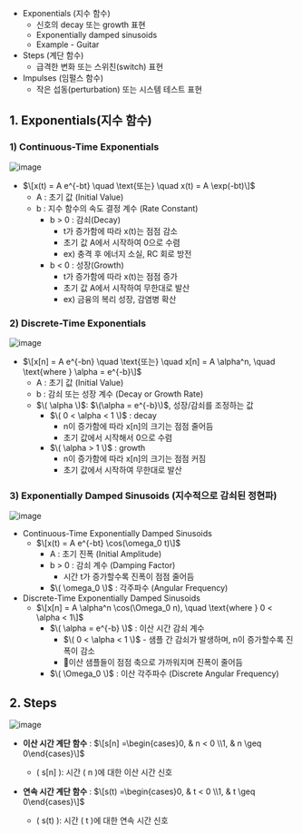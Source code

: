 - Exponentials (지수 함수)
  - 신호의 decay 또는 growth 표현
  - Exponentially damped sinusoids
  - Example - Guitar
- Steps (계단 함수)
  - 급격한 변화 또는 스위친(switch) 표현 
- Impulses (임펄스 함수)
  - 작은 섭동(perturbation) 또는 시스템 테스트 표현

## 1. Exponentials(지수 함수)
### 1) Continuous-Time Exponentials
![image](https://github.com/user-attachments/assets/c6b30303-917a-4b82-941d-419574ae7495)

- $\[x(t) = A e^{-bt} \quad \text{또는} \quad x(t) = A \exp(-bt)\]$
  - A : 초기 값 (Initial Value)
  - b : 지수 함수의 속도 결정 계수 (Rate Constant)
    - b > 0 : 감쇠(Decay)
      - t가 증가함에 따라 x(t)는 점점 감소
      - 초기 값 A에서 시작하여 0으로 수렴
      - ex) 충격 후 에너지 소실, RC 회로 방전 
    - b < 0 : 성장(Growth)
      - t가 증가함에 따라 x(t)는 점점 증가
      - 초기 값 A에서 시작하여 무한대로 발산
      - ex) 금융의 복리 성장, 감염병 확산

### 2) Discrete-Time Exponentials
![image](https://github.com/user-attachments/assets/a106e9b5-127e-4f2b-84ea-a56deb162b64)

- $\[x[n] = A e^{-bn} \quad \text{또는} \quad x[n] = A \alpha^n, \quad \text{where } \alpha = e^{-b}\]$
  - A : 초기 값 (Initial Value)
  - b : 감쇠 또는 성장 계수 (Decay or Growth Rate)
  - $\( \alpha \)$: $\(\alpha = e^{-b}\)$, 성장/감쇠를 조정하는 값
    - $\( 0 < \alpha < 1 \)$ : decay
      - n이 증가함에 따라 x[n]의 크기는 점점 줄어듬
      - 초기 값에서 시작해서 0으로 수렴 
    - $\( \alpha > 1 \)$ : growth
      - n이 증가함에 따라 x[n]의 크기는 점점 커짐
      - 초기 값에서 시작하여 무한대로 발산 

### 3) Exponentially Damped Sinusoids (지수적으로 감쇠된 정현파)
![image](https://github.com/user-attachments/assets/b9b3016a-fe7a-4990-bcd2-544403a8d341)

- Continuous-Time Exponentially Damped Sinusoids
  - $\[x(t) = A e^{-bt} \cos(\omega_0 t)\]$
    - A : 초기 진폭 (Initial Amplitude)
    - b > 0 : 감쇠 계수 (Damping Factor)
      - 시간 t가 증가할수록 진폭이 점점 줄어듬 
    - $\( \omega_0 \)$ : 각주파수 (Angular Frequency)
- Discrete-Time Exponentially Damped Sinusoids
  - $\[x[n] = A \alpha^n \cos(\Omega_0 n), \quad \text{where } 0 < \alpha < 1\]$
    - $\( \alpha = e^{-b} \)$ : 이산 시간 감쇠 계수
      - $\( 0 < \alpha < 1 \)$ - 샘플 간 감쇠가 발생하며, n이 증가할수록 진폭이 감소
      - 이산 샘플들이 점점 축으로 가까워지며 진폭이 줄어듬
    - $\( \Omega_0 \)$ : 이산 각주파수 (Discrete Angular Frequency)

## 2. Steps
![image](https://github.com/user-attachments/assets/1e496e99-00a2-4d04-b81b-5a84dab53708)

- **이산 시간 계단 함수** : $\[s[n] =\begin{cases}0, & n < 0 \\1, & n \geq 0\end{cases}\]$
  - \( s[n] \): 시간 \( n \)에 대한 이산 시간 신호

- **연속 시간 계단 함수** : $\[s(t) =\begin{cases}0, & t < 0 \\1, & t \geq 0\end{cases}\]$
  - \( s(t) \): 시간 \( t \)에 대한 연속 시간 신호


